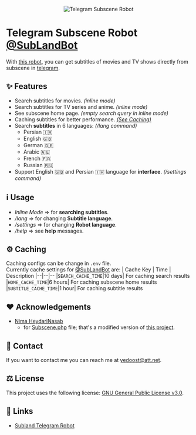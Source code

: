 

<p align="center"><img src="https://user-images.githubusercontent.com/39927312/115019142-00df0700-9ece-11eb-9559-d1af23d6b93f.png" title="Telegram Subscene Robot" alt="Telegram Subscene Robot"></p>


# Telegram Subscene Robot [@SubLandBot][sublandbot-url]
With [this robot][sublandbot-url], you can get subtitles of movies and TV shows directly from subscene in [telegram](https://telegram.org/).

## :sparkles: Features
- Search subtitles for movies. *(inline mode)*
- Search subtitles for TV series and anime. *(inline mode)*
- See subscene home page. *(empty search query in inline mode)*
- Caching subtitles for better performance. [*(See Caching)*](#gear-caching)
- Search **subtitles** in 6 languages: *(/lang command)*
	- Persian :iran:
	- English :gb:
	- German :de:
	- Arabic :united_arab_emirates:
	- French :fr:
	- Russian :ru:
- Support English :gb: and Persian :iran: language for **interface**. *(/settings command)*


## :information_source: Usage

- *Inline Mode* => for **searching subtitles**.
- */lang* => for changing **Subtitle language**.
- */settings*  => for changing **Robot language**.
- */help* => see **help** messages.

## :gear: Caching
Caching configs can be change in `.env` file.  
Currently cache settings for [@SubLandBot][sublandbot-url] are:
| Cache Key | Time | Description
|--|--|--
|`SEARCH_CACHE_TIME`|10 days| For caching search results
|`HOME_CACHE_TIME`|6 hours| For caching subscene home results
|`SUBTITLE_CACHE_TIME`|1 hour| For caching subtitle results


## :heart: Acknowledgements

- [Nima HeydariNasab](https://github.com/nimah79)
	- for [Subscene.php](src/Utilities/Subscene.php) file; that's a modified version of [this project](https://github.com/nimah79/Subscene-API-PHP).

## :email: Contact

If you want to contact me you can reach me at <yedoost@att.net>.

## :balance_scale: License

This project uses the following license: [GNU General Public License v3.0](LICENSE).

## :link: Links

- [Subland Telegram Robot][sublandbot-url]

[sublandbot-url]: https://t.me/SubLandBot
